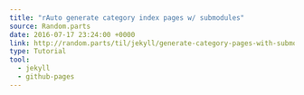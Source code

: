 ```yaml
---
title: "rAuto generate category index pages w/ submodules"
source: Random.parts
date: 2016-07-17 23:24:00 +0000
link: http://random.parts/til/jekyll/generate-category-pages-with-submodules/
type: Tutorial
tool:
  - jekyll
  - github-pages
---
```






